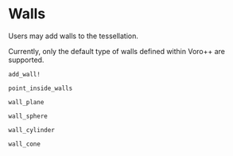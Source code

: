 # Walls

Users may add walls to the tessellation.

Currently, only the default type of walls defined within Voro++ are supported.

```@docs
add_wall!

point_inside_walls

wall_plane

wall_sphere

wall_cylinder

wall_cone
```